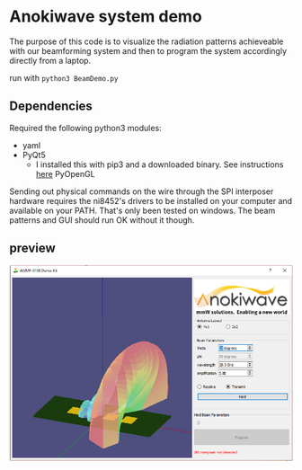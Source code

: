 # Anokiwave system demo

The purpose of this code is to visualize the radiation patterns achieveable with
our beamforming system and then to program the system accordingly
 directly from a laptop.


run with `python3 BeamDemo.py`

## Dependencies
Required the following python3 modules:
 - yaml
 - PyQt5
    - I installed this with pip3 and a downloaded binary. See instructions [here](http://pyqt.sourceforge.net/Docs/PyQt5/installation.html)
  PyOpenGL

Sending out physical commands on the wire through the SPI interposer hardware requires the ni8452's drivers to be installed on your computer and available on your PATH.
That's only been tested on windows.
The beam patterns and GUI should run OK without it though.

## preview

![*screenshot of openGL visualization*](linearDemo.png)